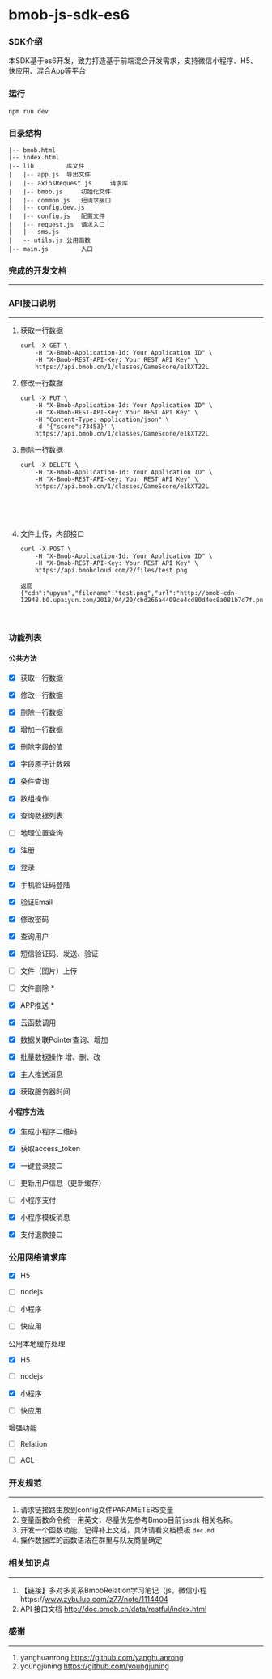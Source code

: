 # bmob-js-sdk-es6

### SDK介绍

本SDK基于es6开发，致力打造基于前端混合开发需求，支持微信小程序、H5、快应用、混合App等平台



### 运行

```
npm run dev
```



### 目录结构

```
|-- bmob.html
|-- index.html
|-- lib			库文件
|   |-- app.js	导出文件
|   |-- axiosRequest.js		请求库
|   |-- bmob.js		初始化文件
|   |-- common.js	短请求接口
|   |-- config.dev.js
|   |-- config.js	配置文件
|   |-- request.js	请求入口
|   |-- sms.js
|   -- utils.js	公用函数
|-- main.js			入口
```

### 完成的开发文档

---

[doc.md]: ./doc.md	"doc.md"



### API接口说明

---

1. 获取一行数据

   ```
   curl -X GET \
       -H "X-Bmob-Application-Id: Your Application ID" \
       -H "X-Bmob-REST-API-Key: Your REST API Key" \
       https://api.bmob.cn/1/classes/GameScore/e1kXT22L
   ```


2. 修改一行数据

   ```
   curl -X PUT \
       -H "X-Bmob-Application-Id: Your Application ID" \
       -H "X-Bmob-REST-API-Key: Your REST API Key" \
       -H "Content-Type: application/json" \
       -d '{"score":73453}' \
       https://api.bmob.cn/1/classes/GameScore/e1kXT22L
   ```

3. 删除一行数据

   ```
   curl -X DELETE \
       -H "X-Bmob-Application-Id: Your Application ID" \
       -H "X-Bmob-REST-API-Key: Your REST API Key" \
       https://api.bmob.cn/1/classes/GameScore/e1kXT22L
   ```

   ​

   ​

4. 文件上传，内部接口

   ```
   curl -X POST \
       -H "X-Bmob-Application-Id: Your Application ID" \
       -H "X-Bmob-REST-API-Key: Your REST API Key" \
       https://api.bmobcloud.com/2/files/test.png
   ```


   ```
   返回
   {"cdn":"upyun","filename":"test.png","url":"http://bmob-cdn-12948.b0.upaiyun.com/2018/04/20/cbd266a4409ce4cd80d4ec8a081b7d7f.png"}
   ```

   ​

### 功能列表

#### 公共方法

- [x] 获取一行数据
- [x] 修改一行数据
- [x] 删除一行数据
- [x] 增加一行数据
- [x] 删除字段的值
- [x] 字段原子计数器
- [x] 条件查询
- [x] 数组操作
- [x] 查询数据列表
- [ ] 地理位置查询
- [x] 注册
- [x] 登录
- [x] 手机验证码登陆
- [x] 验证Email
- [x] 修改密码
- [x] 查询用户
- [x] 短信验证码、发送、验证
- [ ] 文件（图片）上传
- [ ] 文件删除 *
- [x] APP推送 *
- [x] 云函数调用
- [x] 数据关联Pointer查询、增加
- [x] 批量数据操作  增、删、改
- [x] 主人推送消息
- [x] 获取服务器时间



#### 小程序方法

- [x] 生成小程序二维码
- [x] 获取access_token
- [x] 一键登录接口
- [ ] 更新用户信息（更新缓存）
- [ ] 小程序支付
- [x] 小程序模板消息
- [x] 支付退款接口




### 公用网络请求库

- [x] H5


- [ ] nodejs


- [ ] 小程序


- [ ] 快应用



公用本地缓存处理

- [x] H5


- [ ] nodejs


- [x] 小程序


- [ ] 快应用



增强功能

- [ ] Relation  
- [ ] ACL




### 开发规范

---

1. 请求链接路由放到config文件PARAMETERS变量
2. 变量函数命令统一用英文，尽量优先参考Bmob目前`jssdk` 相关名称。
3. 开发一个函数功能，记得补上文档，具体请看文档模板 `doc.md`
4. 操作数据库的函数语法在群里与队友商量确定



### 相关知识点

---

1. 【链接】多对多关系BmobRelation学习笔记（js，微信小程https://www.zybuluo.com/z77/note/1114404
2. API 接口文档 http://doc.bmob.cn/data/restful/index.html



### 感谢

---

1. yanghuanrong   https://github.com/yanghuanrong
2. youngjuning  https://github.com/youngjuning
